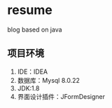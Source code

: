 # resume
blog based on java
## 项目环境

 1. IDE：IDEA
 2. 数据库：Mysql 8.0.22
 3. JDK:1.8
 4. 界面设计插件：JFormDesigner
